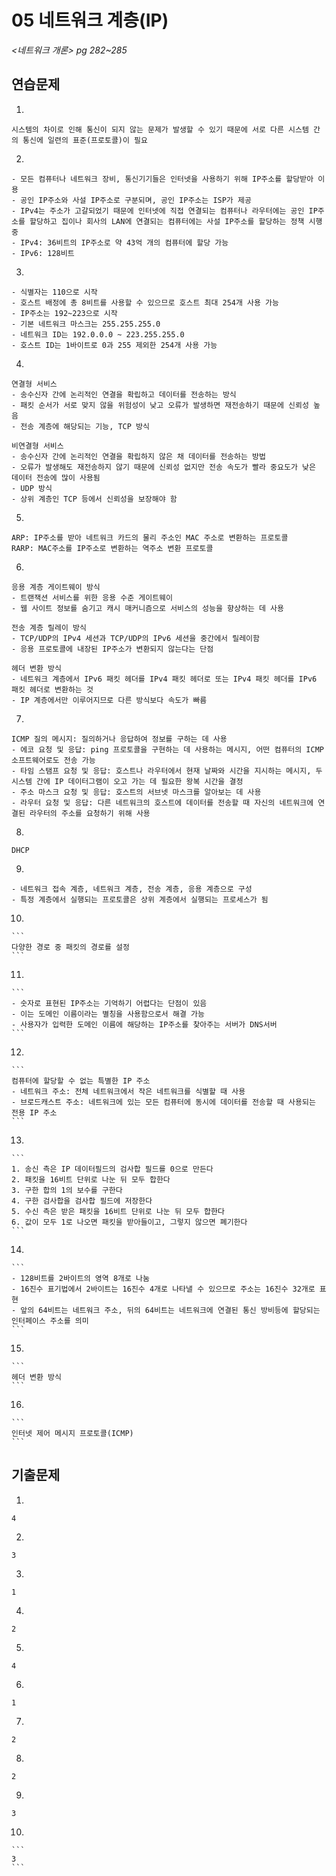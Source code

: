# 05 네트워크 계층(IP)

*<네트워크 개론> pg 282~285*



## 연습문제

1. 

   ```
   시스템의 차이로 인해 통신이 되지 않는 문제가 발생할 수 있기 때문에 서로 다른 시스템 간의 통신에 일련의 표준(프로토콜)이 필요
   ```

2. 

   ```
   - 모든 컴퓨터나 네트워크 장비, 통신기기들은 인터넷을 사용하기 위해 IP주소를 할당받아 이용
   - 공인 IP주소와 사설 IP주소로 구분되며, 공인 IP주소는 ISP가 제공
   - IPv4는 주소가 고갈되었기 때문에 인터넷에 직접 연결되는 컴퓨터나 라우터에는 공인 IP주소를 할당하고 집이나 회사의 LAN에 연결되는 컴퓨터에는 사설 IP주소를 할당하는 정책 시행 중
   - IPv4: 36비트의 IP주소로 약 43억 개의 컴퓨터에 할당 가능
   - IPv6: 128비트
   ```

3. 

   ```
   - 식별자는 110으로 시작
   - 호스트 배정에 총 8비트를 사용할 수 있으므로 호스트 최대 254개 사용 가능
   - IP주소는 192~223으로 시작
   - 기본 네트워크 마스크는 255.255.255.0
   - 네트워크 ID는 192.0.0.0 ~ 223.255.255.0 
   - 호스트 ID는 1바이트로 0과 255 제외한 254개 사용 가능
   ```

4. 

   ```
   연결형 서비스
   - 송수신자 간에 논리적인 연결을 확립하고 데이터를 전송하는 방식
   - 패킷 순서가 서로 맞지 않을 위험성이 낮고 오류가 발생하면 재전송하기 때문에 신뢰성 높음
   - 전송 계층에 해당되는 기능, TCP 방식
   
   비연결형 서비스
   - 송수신자 간에 논리적인 연결을 확립하지 않은 채 데이터를 전송하는 방법
   - 오류가 발생해도 재전송하지 않기 때문에 신뢰성 없지만 전송 속도가 빨라 중요도가 낮은 데이터 전송에 많이 사용됨
   - UDP 방식
   - 상위 계층인 TCP 등에서 신뢰성을 보장해야 함
   ```

5. 

   ```
   ARP: IP주소를 받아 네트워크 카드의 물리 주소인 MAC 주소로 변환하는 프로토콜
   RARP: MAC주소를 IP주소로 변환하는 역주소 변환 프로토콜
   ```

6. 

   ```
   응용 계층 게이트웨이 방식
   - 트랜잭션 서비스를 위한 응용 수준 게이트웨이
   - 웹 사이트 정보를 숨기고 캐시 매커니즘으로 서비스의 성능을 향상하는 데 사용
   
   전송 계층 릴레이 방식
   - TCP/UDP의 IPv4 세션과 TCP/UDP의 IPv6 세션을 중간에서 릴레이함
   - 응용 프로토콜에 내장된 IP주소가 변환되지 않는다는 단점
   
   헤더 변환 방식
   - 네트워크 계층에서 IPv6 패킷 헤더를 IPv4 패킷 헤더로 또는 IPv4 패킷 헤더를 IPv6 패킷 헤더로 변환하는 것
   - IP 계층에서만 이루어지므로 다른 방식보다 속도가 빠름
   ```

7. 

   ```
   ICMP 질의 메시지: 질의하거나 응답하여 정보를 구하는 데 사용
   - 에코 요청 및 응답: ping 프로토콜을 구현하는 데 사용하는 메시지, 어떤 컴퓨터의 ICMP 소프트웨어로도 전송 가능
   - 타임 스탬프 요청 및 응답: 호스트나 라우터에서 현재 날짜와 시간을 지시하는 메시지, 두 시스템 간에 IP 데이터그램이 오고 가는 데 필요한 왕복 시간을 결정
   - 주소 마스크 요청 및 응답: 호스트의 서브넷 마스크를 알아보는 데 사용
   - 라우터 요청 및 응답: 다른 네트워크의 호스트에 데이터를 전송할 때 자신의 네트워크에 연결된 라우터의 주소를 요청하기 위해 사용
   ```

8. 

   ```
   DHCP
   ```

9. 

   ```
   - 네트워크 접속 계층, 네트워크 계층, 전송 계층, 응용 계층으로 구성
   - 특정 계층에서 실행되는 프로토콜은 상위 계층에서 실행되는 프로세스가 됨
   ```

10. 

    ```
    다양한 경로 중 패킷의 경로를 설정
    ```

11. 

    ```
    - 숫자로 표현된 IP주소는 기억하기 어렵다는 단점이 있음
    - 이는 도메인 이름이라는 별칭을 사용함으로서 해결 가능
    - 사용자가 입력한 도메인 이름에 해당하는 IP주소를 찾아주는 서버가 DNS서버
    ```

12. 

    ```
    컴퓨터에 할당할 수 없는 특별한 IP 주소
    - 네트워크 주소: 전체 네트워크에서 작은 네트워크를 식별할 때 사용
    - 브로드캐스트 주소: 네트워크에 있는 모든 컴퓨터에 동시에 데이터를 전송할 때 사용되는 전용 IP 주소
    ```

13. 

    ```
    1. 송신 측은 IP 데이터필드의 검사합 필드를 0으로 만든다
    2. 패킷을 16비트 단위로 나눈 뒤 모두 합한다
    3. 구한 합의 1의 보수를 구한다
    4. 구한 검사합을 검사합 필드에 저장한다
    5. 수신 측은 받은 패킷을 16비트 단위로 나눈 뒤 모두 합한다
    6. 값이 모두 1로 나오면 패킷을 받아들이고, 그렇지 않으면 폐기한다
    ```

14. 

    ```
    - 128비트를 2바이트의 영역 8개로 나눔
    - 16진수 표기법에서 2바이트는 16진수 4개로 나타낼 수 있으므로 주소는 16진수 32개로 표현
    - 앞의 64비트는 네트워크 주소, 뒤의 64비트는 네트워크에 연결된 통신 방비등에 할당되는 인터페이스 주소를 의미
    ```

15. 

    ```
    헤더 변환 방식
    ```

16. 

    ```
    인터넷 제어 메시지 프로토콜(ICMP)
    ```


## 기출문제

1. 

   ```
   4
   ```

2. 

   ```
   3
   ```

3. 

   ```
   1
   ```

4. 

   ```
   2
   ```

5. 

   ```
   4
   ```

6. 

   ```
   1
   ```

7. 

   ```
   2
   ```

8. 

   ```
   2
   ```

9. 

   ```
   3
   ```

10. 

    ```
    3
    ```

